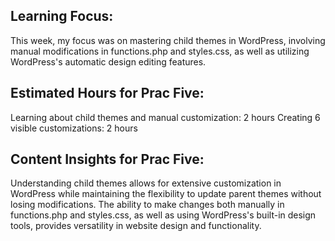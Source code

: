 ## Learning Focus:
This week, my focus was on mastering child themes in WordPress, involving manual modifications in functions.php and styles.css, as well as utilizing WordPress's automatic design editing features.

## Estimated Hours for Prac Five:

Learning about child themes and manual customization: 2 hours
Creating 6 visible customizations: 2 hours

## Content Insights for Prac Five:
Understanding child themes allows for extensive customization in WordPress while maintaining the flexibility to update parent themes without losing modifications. The ability to make changes both manually in functions.php and styles.css, as well as using WordPress's built-in design tools, provides versatility in website design and functionality.
